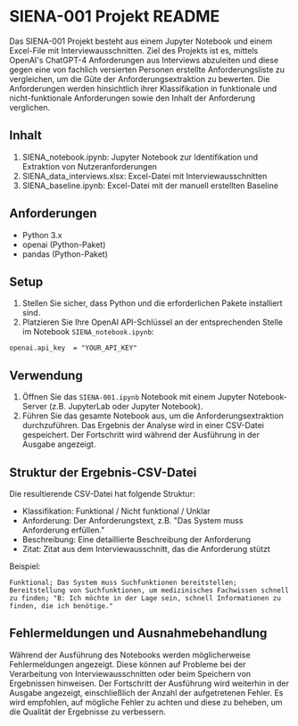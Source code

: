 # SIENA-001 Projekt README

Das SIENA-001 Projekt besteht aus einem Jupyter Notebook und einem Excel-File mit Interviewausschnitten. Ziel des Projekts ist es, mittels OpenAI's ChatGPT-4 Anforderungen aus Interviews abzuleiten und diese gegen eine von fachlich versierten Personen erstellte Anforderungsliste zu vergleichen, um die Güte der Anforderungsextraktion zu bewerten. Die Anforderungen werden hinsichtlich ihrer Klassifikation in funktionale und nicht-funktionale Anforderungen sowie den Inhalt der Anforderung verglichen.

## Inhalt

1. SIENA_notebook.ipynb: Jupyter Notebook zur Identifikation und Extraktion von Nutzeranforderungen
2. SIENA_data_interviews.xlsx: Excel-Datei mit Interviewausschnitten
3. SIENA_baseline.ipynb: Excel-Datei mit der manuell erstellten Baseline

## Anforderungen

- Python 3.x
- openai (Python-Paket)
- pandas (Python-Paket)

## Setup

1. Stellen Sie sicher, dass Python und die erforderlichen Pakete installiert sind.
2. Platzieren Sie Ihre OpenAI API-Schlüssel an der entsprechenden Stelle im Notebook `SIENA_notebook.ipynb`:

```
openai.api_key  = "YOUR_API_KEY"
```

## Verwendung

1. Öffnen Sie das `SIENA-001.ipynb` Notebook mit einem Jupyter Notebook-Server (z.B. JupyterLab oder Jupyter Notebook).
2. Führen Sie das gesamte Notebook aus, um die Anforderungsextraktion durchzuführen. Das Ergebnis der Analyse wird in einer CSV-Datei gespeichert. Der Fortschritt wird während der Ausführung in der Ausgabe angezeigt.

## Struktur der Ergebnis-CSV-Datei

Die resultierende CSV-Datei hat folgende Struktur:

- Klassifikation: Funktional / Nicht funktional / Unklar
- Anforderung: Der Anforderungstext, z.B. "Das System muss Anforderung erfüllen."
- Beschreibung: Eine detaillierte Beschreibung der Anforderung
- Zitat: Zitat aus dem Interviewausschnitt, das die Anforderung stützt

Beispiel:

```
Funktional; Das System muss Suchfunktionen bereitstellen; Bereitstellung von Suchfunktionen, um medizinisches Fachwissen schnell zu finden; "B: Ich möchte in der Lage sein, schnell Informationen zu finden, die ich benötige."
```

## Fehlermeldungen und Ausnahmebehandlung

Während der Ausführung des Notebooks werden möglicherweise Fehlermeldungen angezeigt. Diese können auf Probleme bei der Verarbeitung von Interviewausschnitten oder beim Speichern von Ergebnissen hinweisen. Der Fortschritt der Ausführung wird weiterhin in der Ausgabe angezeigt, einschließlich der Anzahl der aufgetretenen Fehler. Es wird empfohlen, auf mögliche Fehler zu achten und diese zu beheben, um die Qualität der Ergebnisse zu verbessern.
